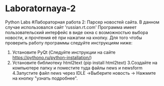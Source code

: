 # Laboratornaya-2
Python Labs
#Лабораторная работа 2: Парсер новостей сайта.
В данном случае использовался сайт 'russian.rt.com'
Программа имеет пользовательский интерфейс в виде окна с возможностью выбора новости, и прочтения её при нажатии на кнопку. 
Для того чтобы проверить работу программы следуйте инструкциям ниже:

1. Установите PyQt (Следуйте инструкции на сайте https://pythono.ru/python-installation/)
2. Установите библиотеку html2text (pip install html2text)
3.Создайте на компьютере папку и поместите туда файлы news и newsform
4.Запустите файл news через IDLE ->Выберите новость -> Нажмите на кнопку "узнать подробнее".
